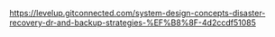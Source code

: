 https://levelup.gitconnected.com/system-design-concepts-disaster-recovery-dr-and-backup-strategies-%EF%B8%8F-4d2ccdf51085